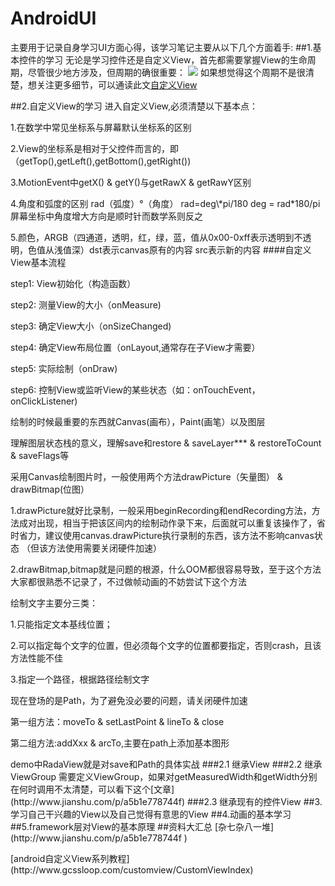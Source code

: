 # AndroidUI
主要用于记录自身学习UI方面心得，该学习笔记主要从以下几个方面着手:
##1.基本控件的学习
无论是学习控件还是自定义View，首先都需要掌握View的生命周期，尽管很少地方涉及，但周期的确很重要：
![](/Users/yingcheng/view_life_cycle.png)
如果想觉得这个周期不是很清楚，想关注更多细节，可以通读此文[自定义View](http://chen-wei.me/2017/02/16/%E6%95%B4%E4%B8%AA%E8%87%AA%E5%AE%9A%E4%B9%89View/)

##2.自定义View的学习
进入自定义View,必须清楚以下基本点：
<p>1.在数学中常见坐标系与屏幕默认坐标系的区别
<p>2.View的坐标系是相对于父控件而言的，即（getTop(),getLeft(),getBottom(),getRight())
<p>3.MotionEvent中getX() & getY()与getRawX & getRawY区别
<p>4.角度和弧度的区别 rad（弧度）&deg（角度） rad=deg\*pi/180
   deg = rad*180/pi  屏幕坐标中角度增大方向是顺时针而数学系则反之
<p>5.颜色，ARGB（四通道，透明，红，绿，蓝，值从0x00-0xff表示透明到不透明，色值从浅值深）dst表示canvas原有的内容 src表示新的内容
####自定义View基本流程
<p> step1: View初始化（构造函数）
<p> step2: 测量View的大小（onMeasure)
<p> step3: 确定View大小（onSizeChanged)
<p> step4: 确定View布局位置（onLayout,通常存在子View才需要）
<p> step5: 实际绘制（onDraw)
<p> step6: 控制View或监听View的某些状态（如：onTouchEvent，onClickListener)

<p>绘制的时候最重要的东西就Canvas(画布），Paint(画笔）以及图层
<p> 理解图层状态栈的意义，理解save和restore & saveLayer*** & restoreToCount & saveFlags等
<p> 采用Canvas绘制图片时，一般使用两个方法drawPicture（矢量图） & drawBitmap(位图）
<p> 1.drawPicture就好比录制，一般采用beginRecording和endRecording方法，方法成对出现，相当于把该区间内的绘制动作录下来，后面就可以重复该操作了，省时省力，建议使用canvas.drawPicture执行录制的东西，该方法不影响canvas状态
（但该方法使用需要关闭硬件加速）
<p>2.drawBitmap,bitmap就是问题的根源，什么OOM都很容易导致，至于这个方法大家都很熟悉不记录了，不过做帧动画的不妨尝试下这个方法

<p>绘制文字主要分三类：
<p>1.只能指定文本基线位置；
<p>2.可以指定每个文字的位置，但必须每个文字的位置都要指定，否则crash，且该方法性能不佳
<p>3.指定一个路径，根据路径绘制文字

<p> 现在登场的是Path，为了避免没必要的问题，请关闭硬件加速
<p> 第一组方法：moveTo & setLastPoint & lineTo & close
<p>第二组方法:addXxx & arcTo,主要在path上添加基本图形
<p> demo中RadaView就是对save和Path的具体实战
###2.1 继承View
###2.2 继承ViewGroup
需要定义ViewGroup，如果对getMeasuredWidth和getWidth分别在何时调用不太清楚，可以看下这个[文章](http://www.jianshu.com/p/a5b1e778744f)
###2.3 继承现有的控件View
##3.学习自己干兴趣的View以及自己觉得有意思的View
##4.动画的基本学习
##5.framework层对View的基本原理
##资料大汇总
[杂七杂八一堆](http://www.jianshu.com/p/a5b1e778744f
)<p>
[android自定义View系列教程](http://www.gcssloop.com/customview/CustomViewIndex)